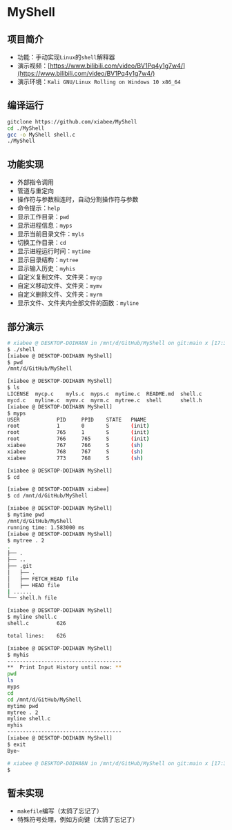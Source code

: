 # MyShell

## 项目简介

* 功能：手动实现`Linux`的`shell`解释器
* 演示视频：[https://www.bilibili.com/video/BV1Pq4y1g7w4/](https://www.bilibili.com/video/BV1Pq4y1g7w4/)
* 演示环境：`Kali GNU/Linux Rolling on Windows 10 x86_64`



## 编译运行

```bash
gitclone https://github.com/xiabee/MyShell
cd ./MyShell
gcc -o MyShell shell.c
./MyShell
```



## 功能实现

* 外部指令调用
* 管道与重定向
* 操作符与参数相连时，自动分割操作符与参数
* 命令提示：`help`
* 显示工作目录：`pwd`
* 显示进程信息：`myps`
* 显示当前目录文件：`myls`
* 切换工作目录：`cd`
* 显示进程运行时间：`mytime`
* 显示目录结构：`mytree`
* 显示输入历史：`myhis`
* 自定义复制文件、文件夹：`mycp `
* 自定义移动文件、文件夹：`mymv`
* 自定义删除文件、文件夹：`myrm`
* 显示文件、文件夹内全部文件的函数：`myline`



## 部分演示

```bash
# xiabee @ DESKTOP-DOIHA8N in /mnt/d/GitHub/MyShell on git:main x [17:35:52]
$ ./shell
[xiabee @ DESKTOP-DOIHA8N MyShell]
$ pwd
/mnt/d/GitHub/MyShell

[xiabee @ DESKTOP-DOIHA8N MyShell]
$ ls
LICENSE  mycp.c    myls.c  myps.c  mytime.c  README.md  shell.c
mycd.c   myline.c  mymv.c  myrm.c  mytree.c  shell      shell.h
[xiabee @ DESKTOP-DOIHA8N MyShell]
$ myps
USER            PID     PPID    STATE   PNAME
root            1       0       S       (init)
root            765     1       S       (init)
root            766     765     S       (init)
xiabee          767     766     S       (sh)
xiabee          768     767     S       (sh)
xiabee          773     768     S       (sh)

[xiabee @ DESKTOP-DOIHA8N MyShell]
$ cd

[xiabee @ DESKTOP-DOIHA8N xiabee]
$ cd /mnt/d/GitHub/MyShell

[xiabee @ DESKTOP-DOIHA8N MyShell]
$ mytime pwd
/mnt/d/GitHub/MyShell
running time: 1.583000 ms
[xiabee @ DESKTOP-DOIHA8N MyShell]
$ mytree . 2
.
├── .
├── ..
├── .git
│   ├── .
│   ├── FETCH_HEAD file
│   ├── HEAD file
| ......
└── shell.h file

[xiabee @ DESKTOP-DOIHA8N MyShell]
$ myline shell.c
shell.c         626

total lines:    626

[xiabee @ DESKTOP-DOIHA8N MyShell]
$ myhis
-------------------------------------
**  Print Input History until now: **
pwd
ls
myps
cd
cd /mnt/d/GitHub/MyShell
mytime pwd
mytree . 2
myline shell.c
myhis
-------------------------------------
[xiabee @ DESKTOP-DOIHA8N MyShell]
$ exit
Bye~

# xiabee @ DESKTOP-DOIHA8N in /mnt/d/GitHub/MyShell on git:main x [17:37:31]
$
```



## 暂未实现

* `makefile`编写（太鸽了忘记了）
* 特殊符号处理，例如方向键（太鸽了忘记了）
